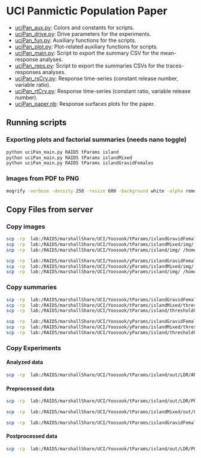 # UCI Panmictic Population Paper

* [uciPan_aux.py](./uciPan_aux.py): Colors and constants for scripts.
* [uciPan_drive.py](./uciPan_drive.py): Drive parameters for the experiments.
* [uciPan_fun.py](./uciPan_fun.py): Auxiliary functions for the scripts.
* [uciPan_plot.py](./uciPan_plot.py): Plot-related auxiliary functions for scripts.
* [uciPan_main.py](./uciPan_main.py): Script to export the summary CSV for the mean-response analyses.
* [uciPan_reps.py](./uciPan_reps.py): Script to export the summaries CSVs for the traces-responses analyses.
* [uciPan_rsCrv.py](./uciPan_rsCrv.py): Response time-series (constant release number, variable ratio).
* [uciPan_rtCrv.py](./uciPan_rtCrv.py): Response time-series (constant ratio, variable release number).
* [uciPan_paper.nb](./uciPan_paper.nb): Response surfaces plots for the paper.


## Running scripts

### Exporting plots and factorial summaries (needs nano toggle)

```bash
python uciPan_main.py RAID5 tParams island
python uciPan_main.py RAID5 tParams islandMixed
python uciPan_main.py RAID5 tParams islandGravidFemales
```
### Images from PDF to PNG

```bash
mogrify -verbose -density 250 -resize 600 -background white -alpha remove -alpha off -format png ./*.pdf
```

## Copy Files from server

### Copy images

```bash
scp -rp  lab:/RAID5/marshallShare/UCI/Yoosook/tParams/islandGravidFemales/img/ /home/chipdelmal/Desktop/Panmictic/tParams/islandGravidFemales/;\
scp -rp  lab:/RAID5/marshallShare/UCI/Yoosook/tParams/islandMixed/img/ /home/chipdelmal/Desktop/Panmictic/tParams/islandMixed/;\
scp -rp  lab:/RAID5/marshallShare/UCI/Yoosook/tParams/island/img/ /home/chipdelmal/Desktop/Panmictic/tParams/island/;

scp -rp  lab:/RAID5/marshallShare/UCI/Yoosook/yParams/islandGravidFemales/img/ /home/chipdelmal/Desktop/Panmictic/yParams/islandGravidFemales/;\
scp -rp  lab:/RAID5/marshallShare/UCI/Yoosook/yParams/islandMixed/img/ /home/chipdelmal/Desktop/Panmictic/yParams/islandMixed/;\
scp -rp  lab:/RAID5/marshallShare/UCI/Yoosook/yParams/island/img/ /home/chipdelmal/Desktop/Panmictic/yParams/island/;
```

### Copy summaries

```bash
scp -rp  lab:/RAID5/marshallShare/UCI/Yoosook/tParams/islandGravidFemales/thresholdCrosses.csv /home/chipdelmal/Desktop/Panmictic/tParams/islandGravidFemales/;\
scp -rp  lab:/RAID5/marshallShare/UCI/Yoosook/tParams/islandMixed/thresholdCrosses.csv /home/chipdelmal/Desktop/Panmictic/tParams/islandMixed/;\
scp -rp  lab:/RAID5/marshallShare/UCI/Yoosook/tParams/island/thresholdCrosses.csv /home/chipdelmal/Desktop/Panmictic/tParams/island/

scp -rp  lab:/RAID5/marshallShare/UCI/Yoosook/yParams/islandGravidFemales/thresholdCrosses.csv /home/chipdelmal/Desktop/Panmictic/yParams/islandGravidFemales/;\
scp -rp  lab:/RAID5/marshallShare/UCI/Yoosook/yParams/islandMixed/thresholdCrosses.csv /home/chipdelmal/Desktop/Panmictic/yParams/islandMixed/;\
scp -rp  lab:/RAID5/marshallShare/UCI/Yoosook/yParams/island/thresholdCrosses.csv /home/chipdelmal/Desktop/Panmictic/yParams/island/
```

### Copy Experiments

#### Analyzed data

```bash
scp -rp  lab:/RAID5/marshallShare/UCI/Yoosook/tParams/island/out/LDR/ANALYZED/ /home/chipdelmal/Desktop/Panmictic/tParams/island/out/LDR/ANALYZED/
```

#### Preprocessed data

```bash
scp -rp  lab:/RAID5/marshallShare/UCI/Yoosook/tParams/island/out/LDR/PREPROCESS/*.lzma /media/chipdelmal/cache/Sims/Panmictic/tParams/island/out/LDR/PREPROCESS

scp -rp  lab:/RAID5/marshallShare/UCI/Yoosook/tParams/islandMixed/out/LDR/PREPROCESS/*.lzma /media/chipdelmal/cache/Sims/Panmictic/tParams/islandMixed/out/LDR/PREPROCESS

scp -rp  lab:/RAID5/marshallShare/UCI/Yoosook/tParams/islandGravidFemales/out/LDR/PREPROCESS/*.lzma /media/chipdelmal/cache/Sims/Panmictic/tParams/islandGravidFemales/out/LDR/PREPROCESS
```

#### Postprocessed data

```bash
scp -rp  lab:/RAID5/marshallShare/UCI/Yoosook/tParams/island/out/LDR/POSTPROCESS/ /media/chipdelmal/cache/Sims/Panmictic/tParams/island/out/LDR/
```
